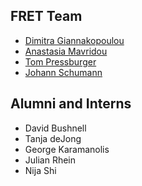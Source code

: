FRET Team
---------

* [Dimitra Giannakopoulou](https://ti.arc.nasa.gov/profile/dimitra/)
* [Anastasia Mavridou](http://amavridou.com/)
* [Tom Pressburger](https://ti.arc.nasa.gov/profile/ttp/)
* [Johann Schumann](https://ti.arc.nasa.gov/profile/schumann/)

Alumni and Interns
------------------

* David Bushnell
* Tanja deJong
* George Karamanolis
* Julian Rhein
* Nija Shi
